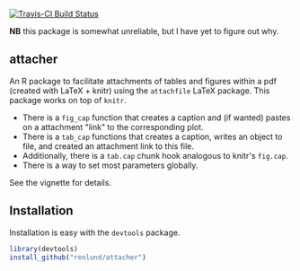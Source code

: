 [![Travis-CI Build Status](https://travis-ci.org/renlund/attacher.svg?branch=master)](https://travis-ci.org/renlund/attacher)


**NB** this package is somewhat unreliable, but I have yet to figure out
why.

attacher
--------

An R package to facilitate attachments of tables and figures within a pdf
(created with LaTeX + knitr) using the `attachfile` LaTeX package. This package
works on top of `knitr`.

 * There is a `fig_cap` function that creates a caption and (if wanted) pastes on
a attachment "link" to the corresponding plot.
 * There is a `tab_cap` functions that creates a caption, writes an object to file,
and created an attachment link to this file.
 * Additionally, there is a `tab.cap` chunk hook analogous to knitr's `fig.cap`.
 * There is a way to set most parameters globally.

See the vignette for details.

Installation
------------

Installation is easy with the `devtools` package.

```r
library(devtools)
install_github("renlund/attacher")
```
